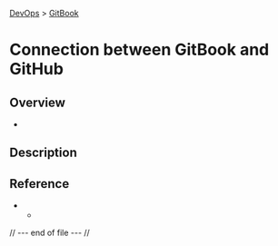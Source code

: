 [DevOps](../index.md) > [GitBook](index.md)

# Connection between GitBook and GitHub

## Overview
*

## Description



## Reference
* 
  *

// --- end of file --- //
